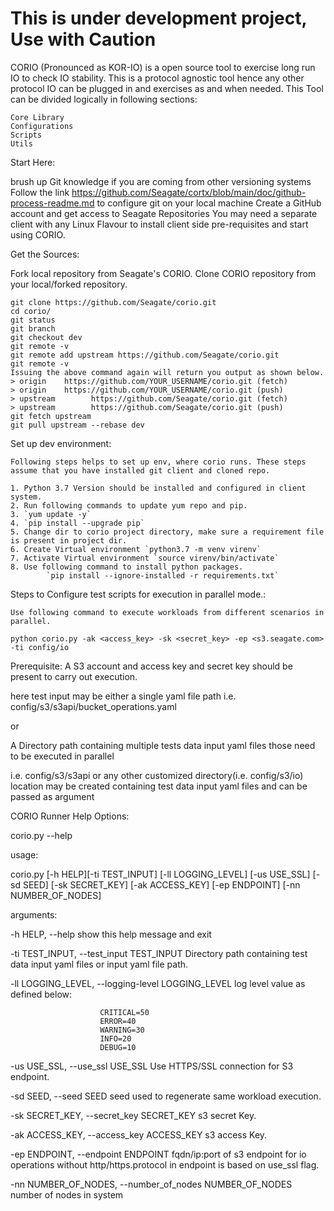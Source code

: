 # This is under development project, Use with Caution

CORIO (Pronounced as KOR-IO) is a open source tool to exercise long run IO to check IO stability. This is a protocol agnostic tool hence any other protocol IO can be plugged in and exercises as and when needed.
This Tool can be divided logically in following sections:

    Core Library
    Configurations
    Scripts
    Utils
Start Here:

brush up Git knowledge if you are coming from other versioning systems
Follow the link <https://github.com/Seagate/cortx/blob/main/doc/github-process-readme.md> to configure git on your local machine
Create a GitHub account and get access to Seagate Repositories
You may need a separate client with any Linux Flavour to install client side pre-requisites and start using CORIO.

Get the Sources:

Fork local repository from Seagate's CORIO. Clone CORIO repository from your local/forked repository.

    git clone https://github.com/Seagate/corio.git
    cd corio/
    git status
    git branch
    git checkout dev
    git remote -v
    git remote add upstream https://github.com/Seagate/corio.git
    git remote -v
    Issuing the above command again will return you output as shown below.
    > origin    https://github.com/YOUR_USERNAME/corio.git (fetch)
    > origin    https://github.com/YOUR_USERNAME/corio.git (push)
    > upstream        https://github.com/Seagate/corio.git (fetch)
    > upstream        https://github.com/Seagate/corio.git (push)
    git fetch upstream
    git pull upstream --rebase dev

Set up dev environment:

    Following steps helps to set up env, where corio runs. These steps assume that you have installed git client and cloned repo.

    1. Python 3.7 Version should be installed and configured in client system.
    2. Run following commands to update yum repo and pip.
    3. `yum update -y`
    4. `pip install --upgrade pip`
    5. Change dir to corio project directory, make sure a requirement file is present in project dir.
    6. Create Virtual environment `python3.7 -m venv virenv`
    7. Activate Virtual environment `source virenv/bin/activate`
    8. Use following command to install python packages.
            `pip install --ignore-installed -r requirements.txt`

Steps to Configure test scripts for execution in parallel mode.:

    Use following command to execute workloads from different scenarios in parallel.

    python corio.py -ak <access_key> -sk <secret_key> -ep <s3.seagate.com> -ti config/io

Prerequisite: A S3 account and access key and secret key should be present to carry out execution.

here test input may be either a single yaml file path i.e. config/s3/s3api/bucket_operations.yaml

or

A Directory path containing multiple tests data input yaml files those need to be executed in parallel

i.e. config/s3/s3api or any other customized directory(i.e. config/s3/io) location may be created containing test data input yaml files and can be passed as argument

CORIO Runner Help Options:

corio.py --help

usage:

corio.py [-h HELP][-ti TEST_INPUT] [-ll LOGGING_LEVEL] [-us USE_SSL] [-sd SEED]
[-sk SECRET_KEY] [-ak ACCESS_KEY] [-ep ENDPOINT] [-nn NUMBER_OF_NODES]

arguments:

  -h HELP, --help       show this help message and exit

  -ti TEST_INPUT, --test_input TEST_INPUT
                        Directory path containing test data input yaml files
                        or input yaml file path.

  -ll LOGGING_LEVEL, --logging-level LOGGING_LEVEL
                        log level value as defined below:

                        CRITICAL=50 
                        ERROR=40
                        WARNING=30 
                        INFO=20 
                        DEBUG=10

  -us USE_SSL, --use_ssl USE_SSL
                        Use HTTPS/SSL connection for S3 endpoint.

  -sd SEED, --seed SEED
                        seed used to regenerate same workload  execution.

  -sk SECRET_KEY, --secret_key SECRET_KEY
                        s3 secret Key.

  -ak ACCESS_KEY, --access_key ACCESS_KEY
                        s3 access Key.

  -ep ENDPOINT, --endpoint ENDPOINT
                        fqdn/ip:port of s3 endpoint for io operations without
                        http/https.protocol in endpoint is based on use_ssl
                        flag.

  -nn NUMBER_OF_NODES, --number_of_nodes NUMBER_OF_NODES
                        number of nodes in system
